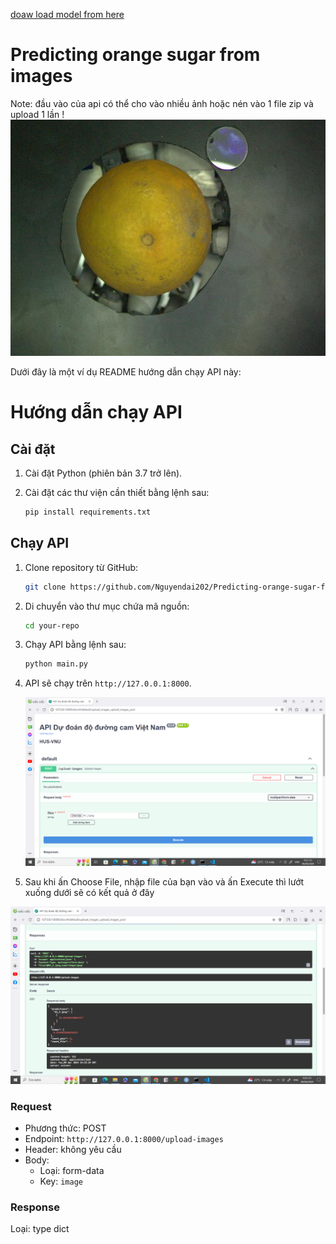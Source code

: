 [doaw load model from here ](https://drive.google.com/drive/folders/1AXOT72URLVdg6kTIm3d0Iq6-EYi6Q8Sd?usp=sharing)

# Predicting orange sugar from images

Note: đầu vào của api có thể cho vào nhiều ảnh hoặc nén vào 1 file zip và upload 1 lần !
![input](data/image_test/A1_1.jpeg)

Dưới đây là một ví dụ README hướng dẫn chạy API này:

# Hướng dẫn chạy API

## Cài đặt

1. Cài đặt Python (phiên bản 3.7 trở lên).

2. Cài đặt các thư viện cần thiết bằng lệnh sau:

   ```bash
   pip install requirements.txt
   ```

## Chạy API

1. Clone repository từ GitHub:

   ```bash
   git clone https://github.com/Nguyendai202/Predicting-orange-sugar-from-images.git
   ```

2. Di chuyển vào thư mục chứa mã nguồn:

   ```bash
   cd your-repo
   ```

3. Chạy API bằng lệnh sau:

   ```bash
   python main.py
   ```

4. API sẽ chạy trên `http://127.0.0.1:8000`.

   
   ![input_file](utils/input.png)

5. Sau khi ấn Choose File, nhập file của bạn vào và ấn Execute thì lướt xuống dưới sẽ có kết quả ở đây
   
![result](utils/result.png)


### Request

- Phương thức: POST
- Endpoint: `http://127.0.0.1:8000/upload-images`
- Header: không yêu cầu
- Body:
  - Loại: form-data
  - Key: `image`


### Response

Loại: type dict






